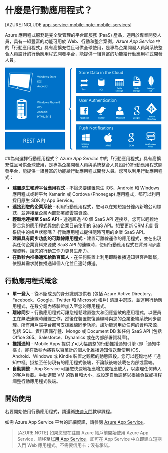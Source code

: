 <properties
	pageTitle="什麼是行動應用程式"
	description="了解 App Service 為您的企業行動應用程式帶來哪些優勢。"
	services="app-service\mobile"
	documentationCenter=""
	authors="kirillg"
	manager="dwrede"
	editor=""/>

<tags
	ms.service="app-service-mobile"
	ms.workload="na"
	ms.tgt_pltfrm="mobile-multiple"
	ms.devlang="na"
	ms.topic="article"
	ms.date="01/12/2016"
	ms.author="kirillg"/>

# <a name="getting-started"> </a>什麼是行動應用程式？

[AZURE.INCLUDE [app-service-mobile-note-mobile-services](../../includes/app-service-mobile-note-mobile-services.md)]

Azure 應用程式服務是完全受管理的平台即服務 (PaaS) 產品，適用於專業開發人員，具有一組豐富的功能可用於 Web、行動和整合案例。*Azure App Service* 中的「行動應用程式」具有高擴充性且可供全球使用，是專為企業開發人員與系統整合人員設計的行動應用程式開發平台，能提供一組豐富的功能給行動應用程式開發人員。

![行動應用程式](./media/app-service-mobile-value-prop/overview.png)

##為何選擇行動應用程式？
*Azure App Service* 中的「行動應用程式」具有高擴充性且可供全球使用，是專為企業開發人員與系統整合人員設計的行動應用程式開發平台，能提供一組豐富的功能給行動應用程式開發人員。您可以利用行動應用程式：

- **建置原生和跨平台應用程式** - 不論您要建置原生 iOS、Android 和 Windows 應用程式或跨平台 Xamarin 或 Cordova (Phonegap) 應用程式，都可以利用採用原生 SDK 的 App Service。  
- **連接到您的企業系統** - 利用行動應用程式，您可以在短短幾分鐘內新增公司標誌，並連接至企業內部部署或雲端資源。
- **輕鬆地連接至 SaaS API** - 透過超過 40 個 SaaS API 連接器，您可以輕鬆地整合您的應用程式與您的企業目前使用的 SaaS API。想要更新 CRM 和計費系統中的帳戶狀態嗎？ 行動應用程式提供隨時可用的企業 SaaS API。
- **建置具有同步功能的可離線應用程式** - 建置可離線運作的應用程式，並在出現與任何企業資料來源或 SaaS API 的連線時，使用行動應用程式在背景同步處理資料，讓您的行動工作力更具生產力。
- **在數秒內推播通知給數百萬人** - 在任何裝置上利用即時推播通知與客戶聯繫，依照其需求將推播通知個人化並且適時傳送。

## 行動應用程式概念
- **單一登入** - 從不斷成長的身分識別提供者 (包括 Azure Active Directory、Facebook、Google、Twitter 和 Microsoft 帳戶) 清單中選取，並運用行動應用程式，在數分鐘內將驗證加入至您的應用程式。
- **離線同步** - 行動應用程式可讓您輕鬆建置強大和回應靈敏的應用程式，以便員工在無法連線時離線工作，然後在裝置恢復連線時與您的企業後端系統同步處理。所有用戶端平台都可支援離線同步功能，該功能適用於任何的資料來源，包括 SQL、資料表儲存體、Mongo 或 Document DB 和任何 SaaS API (包括 Office 365、Salesforce、Dynamics 或在內部部署資料庫)。
- **推播通知** - Mobile Apps 提供了可大幅調整的行動推播通知引擎 (即「通知中樞」)，能在數秒內將數以百萬計的個人化推播通知傳送至使用 iOS、Android、Windows 或 Kindle 裝置之觀眾的動態區段。您可以輕鬆地將「通知中樞」掛接至任何現有的應用程式後端，不論該後端裝載在內部或雲端。
- **自動調整** - App Service 可讓您快速地相應增加或相應放大，以處理任何傳入的客戶負載。手動選取 VM 的數目和大小，或設定自動調整以根據負載或排程調整行動應用程式後端。

## 開始使用 ##
若要開始使用行動應用程式，請遵循[快速入門]教學課程。

如需 Azure App Service 平台的詳細資訊，請參閱 [Azure App Service]。

>[AZURE.NOTE] 如果您想在註冊 Azure 帳戶前開始使用 Azure App Service，請移至[試用 App Service](https://tryappservice.azure.com/?appServiceName=mobile)，即可在 App Service 中立即建立短期入門 Web 應用程式。不需要信用卡；沒有承諾。

<!-- URLs. -->
[Migrate your Mobile Service to App Service]: app-service-mobile-migrating-from-mobile-services.md

[Azure App Service]: ../app-service/app-service-value-prop-what-is.md
[快速入門]: app-service-mobile-ios-get-started.md

 

<!---HONumber=AcomDC_0128_2016-->